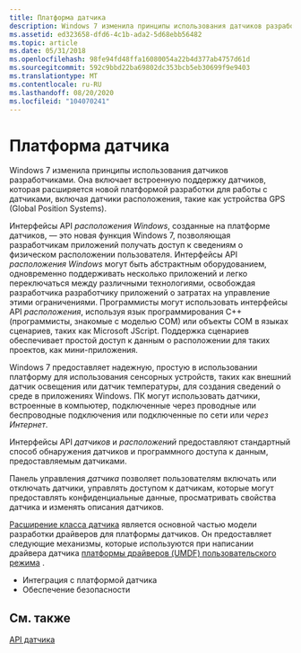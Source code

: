 ```yaml
---
title: Платформа датчика
description: Windows 7 изменила принципы использования датчиков разработчиками.
ms.assetid: ed323658-dfd6-4c1b-ada2-5d68ebb56482
ms.topic: article
ms.date: 05/31/2018
ms.openlocfilehash: 98fe94fd48ffa16080054a22b4d377ab4757d61d
ms.sourcegitcommit: 592c9bbd22ba69802dc353bcb5eb30699f9e9403
ms.translationtype: MT
ms.contentlocale: ru-RU
ms.lasthandoff: 08/20/2020
ms.locfileid: "104070241"
---
```

# <a name="sensor-platform"></a>Платформа датчика

Windows 7 изменила принципы использования датчиков разработчиками. Она включает встроенную поддержку датчиков, которая расширяется новой платформой разработки для работы с датчиками, включая датчики расположения, такие как устройства GPS (Global Position Systems).

Интерфейсы API *расположения Windows*, созданные на платформе датчиков, — это новая функция Windows 7, позволяющая разработчикам приложений получать доступ к сведениям о физическом расположении пользователя. Интерфейсы API *расположения Windows* могут быть абстрактным оборудованием, одновременно поддерживать несколько приложений и легко переключаться между различными технологиями, освобождая разработчика разработчику приложений о затратах на управление этими ограничениями. Программисты могут использовать интерфейсы API *расположения*, используя язык программирования C++ (программисты, знакомые с моделью COM) или объекты COM в языках сценариев, таких как Microsoft JScript. Поддержка сценариев обеспечивает простой доступ к данным о расположении для таких проектов, как мини-приложения.

Windows 7 предоставляет надежную, простую в использовании платформу для использования сенсорных устройств, таких как внешний датчик освещения или датчик температуры, для создания сведений о среде в приложениях Windows. ПК могут использовать датчики, встроенные в компьютер, подключенные через проводные или беспроводные подключения или подключенные по сети или *через Интернет*.

Интерфейсы API *датчиков* и *расположений* предоставляют стандартный способ обнаружения датчиков и программного доступа к данным, предоставляемым датчиками.

Панель управления *датчика* позволяет пользователям включать или отключать датчики, управлять доступом к датчикам, которые могут предоставлять конфиденциальные данные, просматривать свойства датчика и изменять описания датчиков.

[Расширение класса датчика](/windows-hardware/drivers/sensors/about-the-sensor-class-extension) является основной частью модели разработки драйверов для платформы датчиков. Он предоставляет следующие механизмы, которые используются при написании драйвера датчика [платформы драйверов (UMDF) пользовательского режима](https://developer.microsoft.com/windows/hardware) .

-   Интеграция с платформой датчика
-   Обеспечение безопасности

## <a name="related-topics"></a>См. также

<dl> <dt>

[API датчика](../sensorsapi/portal.md)
</dt> <dt>